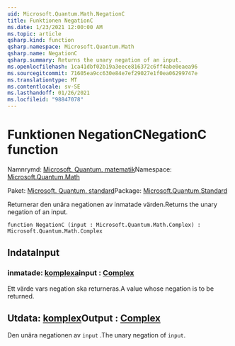 ```yaml
---
uid: Microsoft.Quantum.Math.NegationC
title: Funktionen NegationC
ms.date: 1/23/2021 12:00:00 AM
ms.topic: article
qsharp.kind: function
qsharp.namespace: Microsoft.Quantum.Math
qsharp.name: NegationC
qsharp.summary: Returns the unary negation of an input.
ms.openlocfilehash: 1ca41dbf02b19a3eece816372c6ff4abe0eaea96
ms.sourcegitcommit: 71605ea9cc630e84e7ef29027e1f0ea06299747e
ms.translationtype: MT
ms.contentlocale: sv-SE
ms.lasthandoff: 01/26/2021
ms.locfileid: "98847078"
---
```

# <a name="negationc-function"></a><span data-ttu-id="90448-102">Funktionen NegationC</span><span class="sxs-lookup"><span data-stu-id="90448-102">NegationC function</span></span>

<span data-ttu-id="90448-103">Namnrymd: [Microsoft. Quantum. matematik](xref:Microsoft.Quantum.Math)</span><span class="sxs-lookup"><span data-stu-id="90448-103">Namespace: [Microsoft.Quantum.Math](xref:Microsoft.Quantum.Math)</span></span>

<span data-ttu-id="90448-104">Paket: [Microsoft. Quantum. standard](https://nuget.org/packages/Microsoft.Quantum.Standard)</span><span class="sxs-lookup"><span data-stu-id="90448-104">Package: [Microsoft.Quantum.Standard](https://nuget.org/packages/Microsoft.Quantum.Standard)</span></span>


<span data-ttu-id="90448-105">Returnerar den unära negationen av inmatade värden.</span><span class="sxs-lookup"><span data-stu-id="90448-105">Returns the unary negation of an input.</span></span>

```qsharp
function NegationC (input : Microsoft.Quantum.Math.Complex) : Microsoft.Quantum.Math.Complex
```


## <a name="input"></a><span data-ttu-id="90448-106">Indata</span><span class="sxs-lookup"><span data-stu-id="90448-106">Input</span></span>

### <a name="input--complex"></a><span data-ttu-id="90448-107">inmatade: [komplexa](xref:Microsoft.Quantum.Math.Complex)</span><span class="sxs-lookup"><span data-stu-id="90448-107">input : [Complex](xref:Microsoft.Quantum.Math.Complex)</span></span>

<span data-ttu-id="90448-108">Ett värde vars negation ska returneras.</span><span class="sxs-lookup"><span data-stu-id="90448-108">A value whose negation is to be returned.</span></span>



## <a name="output--complex"></a><span data-ttu-id="90448-109">Utdata: [komplex](xref:Microsoft.Quantum.Math.Complex)</span><span class="sxs-lookup"><span data-stu-id="90448-109">Output : [Complex](xref:Microsoft.Quantum.Math.Complex)</span></span>

<span data-ttu-id="90448-110">Den unära negationen av `input` .</span><span class="sxs-lookup"><span data-stu-id="90448-110">The unary negation of `input`.</span></span>